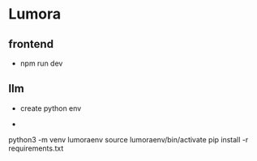 # Lumora
## frontend
- npm run dev

## llm
- create python env
- ```python 
python3 -m venv lumoraenv
source lumoraenv/bin/activate
pip install -r requirements.txt

```
